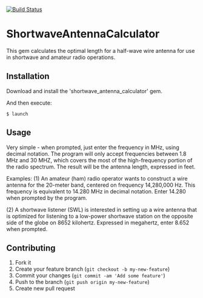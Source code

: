 
[![Build Status](https://travis-ci.org/Doug-MacDowell/antenna-calculator.png)](https://travis-ci.org/Doug-MacDowell/antenna-calculator)

# ShortwaveAntennaCalculator

This gem calculates the optimal length for a half-wave wire antenna for use in shortwave and
amateur radio operations.

## Installation

Download and install the 'shortwave_antenna_calculator' gem.

And then execute:

    $ launch

## Usage

Very simple - when prompted, just enter the frequency in MHz, using decimal notation. The program will
only accept frequencies between 1.8 MHz and 30 MHZ, which covers the most of the high-frequency portion
of the radio spectrum.  The result will be the antenna length, expressed in feet.

Examples:
(1) An amateur (ham) radio operator wants to construct a wire antenna for the 20-meter band, centered on
frequency 14,280,000 Hz. This frequency is equivalent to 14.280 MHz in decimal notation. Enter 14.280 when
prompted by the program.

(2) A shortwave listener (SWL) is interested in setting up a wire antenna that is optimized for listening
to a low-power shortwave station on the opposite side of the globe on 8652 kilohertz. Expressed in megahertz,
enter 8.652 when prompted.

## Contributing

1. Fork it
2. Create your feature branch (`git checkout -b my-new-feature`)
3. Commit your changes (`git commit -am 'Add some feature'`)
4. Push to the branch (`git push origin my-new-feature`)
5. Create new pull request
